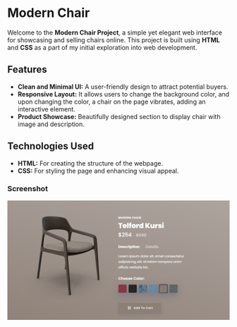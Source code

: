 # Modern Chair

Welcome to the **Modern Chair Project**, a simple yet elegant web interface for showcasing and selling chairs online. This project is built using **HTML** and **CSS** as a part of my initial exploration into web development.

## Features

- **Clean and Minimal UI:** A user-friendly design to attract potential buyers.
- **Responsive Layout:** It allows users to change the background color, and upon changing the color, a chair on the page vibrates, adding an interactive element.
- **Product Showcase:** Beautifully designed section to display chair with image and description.

## Technologies Used

- **HTML:** For creating the structure of the webpage.
- **CSS:** For styling the page and enhancing visual appeal.

### Screenshot
![Project Screenshot](./images/SS.png)